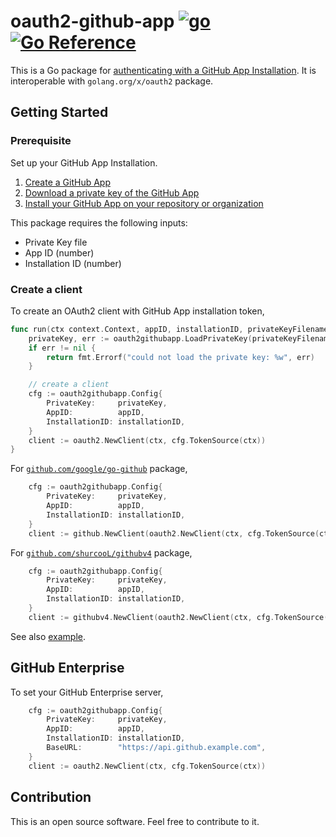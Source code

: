 # oauth2-github-app [![go](https://github.com/int128/oauth2-github-app/actions/workflows/go.yaml/badge.svg)](https://github.com/int128/oauth2-github-app/actions/workflows/go.yaml) [![Go Reference](https://pkg.go.dev/badge/github.com/int128/oauth2-github-app.svg)](https://pkg.go.dev/github.com/int128/oauth2-github-app)

This is a Go package for [authenticating with a GitHub App Installation](https://docs.github.com/en/developers/apps/authenticating-with-github-apps).
It is interoperable with `golang.org/x/oauth2` package.

## Getting Started

### Prerequisite

Set up your GitHub App Installation.

1. [Create a GitHub App](https://docs.github.com/en/developers/apps/creating-a-github-app)
1. [Download a private key of the GitHub App](https://docs.github.com/en/developers/apps/authenticating-with-github-apps)
1. [Install your GitHub App on your repository or organization](https://docs.github.com/en/developers/apps/installing-github-apps)

This package requires the following inputs:

- Private Key file
- App ID (number)
- Installation ID (number)

### Create a client

To create an OAuth2 client with GitHub App installation token,

```go
func run(ctx context.Context, appID, installationID, privateKeyFilename string) error {
	privateKey, err := oauth2githubapp.LoadPrivateKey(privateKeyFilename)
	if err != nil {
		return fmt.Errorf("could not load the private key: %w", err)
	}

	// create a client
	cfg := oauth2githubapp.Config{
		PrivateKey:     privateKey,
		AppID:          appID,
		InstallationID: installationID,
	}
	client := oauth2.NewClient(ctx, cfg.TokenSource(ctx))
}
```

For [`github.com/google/go-github`](https://github.com/google/go-github) package,

```go
	cfg := oauth2githubapp.Config{
		PrivateKey:     privateKey,
		AppID:          appID,
		InstallationID: installationID,
	}
	client := github.NewClient(oauth2.NewClient(ctx, cfg.TokenSource(ctx)))
```

For [`github.com/shurcooL/githubv4`](https://github.com/shurcooL/githubv4) package,

```go
	cfg := oauth2githubapp.Config{
		PrivateKey:     privateKey,
		AppID:          appID,
		InstallationID: installationID,
	}
	client := githubv4.NewClient(oauth2.NewClient(ctx, cfg.TokenSource(ctx)))
```

See also [example](example/main.go).

## GitHub Enterprise

To set your GitHub Enterprise server,

```go
	cfg := oauth2githubapp.Config{
		PrivateKey:     privateKey,
		AppID:          appID,
		InstallationID: installationID,
		BaseURL:        "https://api.github.example.com",
	}
	client := oauth2.NewClient(ctx, cfg.TokenSource(ctx))
```

## Contribution

This is an open source software. Feel free to contribute to it.
